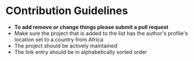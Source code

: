 
# COntribution Guidelines

*  __To add remove or change things please submit a pull request__
* Make sure the project that is added to the list has the author's profile's location set to a country from Africa
* The project should be actively maintained
* The link entry should be in alphabetically sorted order

